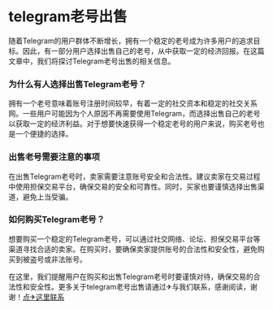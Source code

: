 # telegram老号出售

随着Telegram的用户群体不断增长，拥有一个稳定的老号成为许多用户的追求目标。因此，有一部分用户选择出售自己的老号，从中获取一定的经济回报。在这篇文章中，我们将探讨Telegram老号出售的相关信息。

### 为什么有人选择出售Telegram老号？

拥有一个老号意味着账号注册时间较早，有着一定的社交资本和稳定的社交关系网。一些用户可能因为个人原因不再需要使用Telegram，而选择出售自己的老号以获取一定的经济利益。对于想要快速获得一个稳定老号的用户来说，购买老号也是一个便捷的选择。

### 出售老号需要注意的事项

在出售Telegram老号时，卖家需要注意账号安全和合法性。建议卖家在交易过程中使用担保交易平台，确保交易的安全和可靠性。同时，买家也要谨慎选择出售渠道，避免上当受骗。

### 如何购买Telegram老号？

想要购买一个稳定的Telegram老号，可以通过社交网络、论坛、担保交易平台等渠道寻找合适的卖家。在购买时，要确保卖家提供账号的合法性和安全性，避免购买到被盗号或非法账号。

在这里，我们提醒用户在购买和出售Telegram老号时要谨慎对待，确保交易的合法性和安全性。更多关于telegram老号出售请通过✈与我们联系，感谢阅读，谢谢！[点✈这里联系](https://sms.k02.cc)